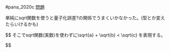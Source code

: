 #pana_2020c
[問題](https://atcoder.jp/contests/panasonic2020/tasks/panasonic2020_c)

単純にsqrt関数を使うと量子化誤差?の関係でうまくいかなかった。(型とか変えたらいけるかも)

$$
そこでsqrt関数(実数)を使わずに\sqrt{a} + \sqrt{b} < \sqrt{c} を表現する。


$$